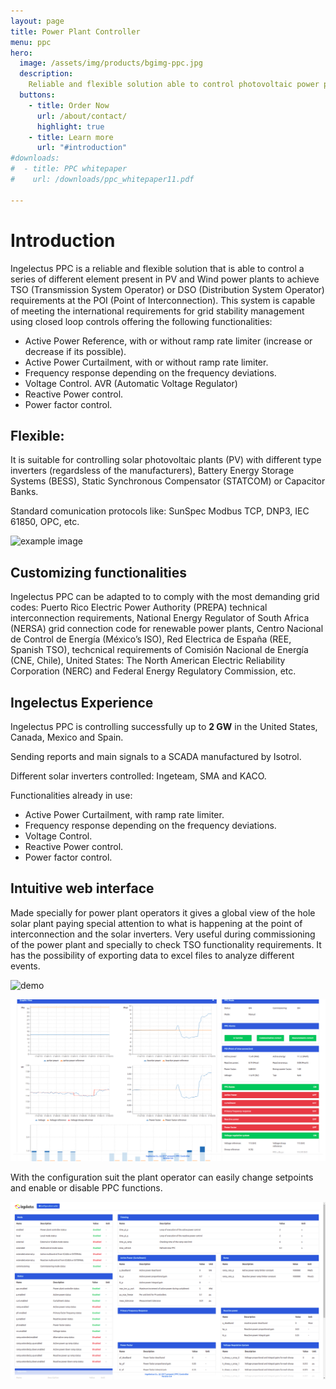 ```yaml
---
layout: page
title: Power Plant Controller
menu: ppc
hero: 
  image: /assets/img/products/bgimg-ppc.jpg
  description:
    Reliable and flexible solution able to control photovoltaic power plants improving a better network integration.
  buttons:
    - title: Order Now
      url: /about/contact/
      highlight: true
    - title: Learn more
      url: "#introduction"
#downloads:
#  - title: PPC whitepaper
#    url: /downloads/ppc_whitepaper11.pdf

---
```


# Introduction

Ingelectus PPC is a reliable and flexible solution that is able to control a series of different element present in PV and Wind power plants to achieve TSO (Transmission System Operator) or DSO (Distribution System Operator) requirements at the POI (Point of Interconnection). 
This system is capable of meeting the international requirements for grid stability management using closed loop controls offering the following functionalities:
* Active Power Reference, with or without ramp rate limiter (increase or decrease if its possible). 
* Active Power Curtailment, with or without ramp rate limiter.
* Frequency response depending on the frequency deviations. 
* Voltage Control. AVR (Automatic Voltage Regulator)
* Reactive Power control. 
* Power factor control.

## Flexible:

It is suitable for controlling solar photovoltaic plants (PV) with different type inverters (regardsless of the manufacturers), Battery Energy Storage Systems (BESS), Static Synchronous Compensator (STATCOM) or Capacitor Banks. 

Standard comunication protocols like: SunSpec Modbus TCP, DNP3, IEC 61850, OPC, etc. 

![example image](/assets/img/products/plant_example.png)

## Customizing functionalities

Ingelectus PPC can be adapted to to comply with the most demanding grid codes: Puerto Rico Electric Power Authority (PREPA) technical interconnection  requirements, National Energy Regulator of South Africa (NERSA) grid connection code for renewable power plants, Centro Nacional de Control de Energía (México’s ISO), Red Electrica de España (REE, Spanish TSO), techcnical requirements of Comisión Nacional de Energía (CNE, Chile), United States: The North American Electric Reliability Corporation (NERC) and Federal Energy Regulatory Commission, etc.  

## Ingelectus Experience

Ingelectus PPC is controlling successfully up to **2 GW** in the United States, Canada, Mexico and Spain. 

Sending reports and main signals to a SCADA manufactured by Isotrol.

Different solar inverters controlled: Ingeteam, SMA and KACO.

Functionalities already in use:

* Active Power Curtailment, with ramp rate limiter.
* Frequency response depending on the frequency deviations. 
* Voltage Control. 
* Reactive Power control. 
* Power factor control.


## Intuitive web interface

Made specially for power plant operators it gives a global view of the hole solar plant paying special attention to what is happening at the point of interconnection and the solar inverters. Very useful during commissioning of the power plant and specially to check TSO functionality requirements. It has the possibility of exporting data to excel files to analyze different events.

![demo](/assets/img/products/pantalla_principal.gif)

![example image1](/assets/img/products/pantalla_principal.png)

With the configuration suit the plant operator can easily change setpoints and enable or disable PPC functions.

![example image2](/assets/img/products/pantalla_configuracion.png)
